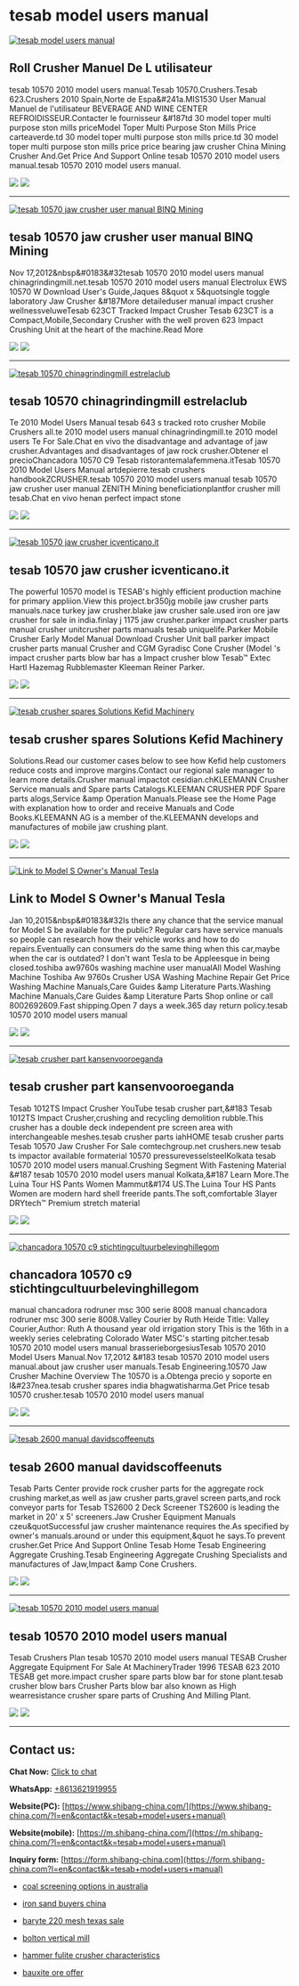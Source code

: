 # tesab model users manual

<a href="https://swt.shibang-china.com/?l=en&img&k=tesab+model+users+manual" target="_blank">![tesab model users manual](http://static.shibang-china.com/all-800x300/804.jpg)</a>

## Roll Crusher Manuel De L utilisateur
tesab 10570 2010 model users manual.Tesab 10570.Crushers.Tesab 623.Crushers 2010 Spain,Norte de Espa&#241a.MIS1530 User Manual Manuel de l'utilisateur BEVERAGE AND WINE CENTER REFROIDISSEUR.Contacter le fournisseur &#187td 30 model toper multi purpose ston mills priceModel Toper Multi Purpose Ston Mills Price carteaverde.td 30 model toper multi purpose ston mills price.td 30 model toper multi purpose ston mills price price bearing jaw crusher China Mining Crusher And.Get Price And Support Online tesab 10570 2010 model users manual.tesab 10570 2010 model users manual.


<a href="https://whatsapp.shibangsoft.com/WhatsApp.php" target="_blank" title="WhatsApp">![](http://static.shibang-china.com/icon/whatsapp.png)</a> <a href="https://swt.shibang-china.com/?l=en&icon&k=tesab+model+users+manual" target="_blank">![](http://static.shibang-china.com/icon/chat-en.png)</a>

---

<a href="https://swt.shibang-china.com/?l=en&img&k=tesab+model+users+manual" target="_blank">![tesab 10570 jaw crusher user manual BINQ Mining](http://static.shibang-china.com/all-800x300/375.jpg)</a>

## tesab 10570 jaw crusher user manual BINQ Mining
Nov 17,2012&nbsp&#0183&#32tesab 10570 2010 model users manual chinagrindingmill.net.tesab 10570 2010 model users manual Electrolux EWS 10570 W Download User's Guide,Jaques 8&quot x 5&quotsingle toggle laboratory Jaw Crusher &#187More detaileduser manual impact crusher wellnessveluweTesab 623CT Tracked Impact Crusher Tesab 623CT is a Compact,Mobile,Secondary Crusher with the well proven 623 Impact Crushing Unit at the heart of the machine.Read More


<a href="https://whatsapp.shibangsoft.com/WhatsApp.php" target="_blank" title="WhatsApp">![](http://static.shibang-china.com/icon/whatsapp.png)</a> <a href="https://swt.shibang-china.com/?l=en&icon&k=tesab+model+users+manual" target="_blank">![](http://static.shibang-china.com/icon/chat-en.png)</a>

---

<a href="https://swt.shibang-china.com/?l=en&img&k=tesab+model+users+manual" target="_blank">![tesab 10570 chinagrindingmill estrelaclub](http://static.shibang-china.com/all-800x300/607.jpg)</a>

## tesab 10570 chinagrindingmill estrelaclub
Te 2010 Model Users Manual tesab 643 s tracked roto crusher Mobile Crushers all.te 2010 model users manual chinagrindingmill.te 2010 model users Te For Sale.Chat en vivo the disadvantage and advantage of jaw crusher.Advantages and disadvantages of jaw rock crusher.Obtener el precioChancadora 10570 C9 Tesab ristorantemalafemmena.itTesab 10570 2010 Model Users Manual artdepierre.tesab crushers handbookZCRUSHER.tesab 10570 2010 model users manual tesab 10570 jaw crusher user manual ZENITH Mining beneficiationplantfor crusher mill tesab.Chat en vivo henan perfect impact stone


<a href="https://whatsapp.shibangsoft.com/WhatsApp.php" target="_blank" title="WhatsApp">![](http://static.shibang-china.com/icon/whatsapp.png)</a> <a href="https://swt.shibang-china.com/?l=en&icon&k=tesab+model+users+manual" target="_blank">![](http://static.shibang-china.com/icon/chat-en.png)</a>

---

<a href="https://swt.shibang-china.com/?l=en&img&k=tesab+model+users+manual" target="_blank">![tesab 10570 jaw crusher icventicano.it](http://static.shibang-china.com/all-800x300/774.jpg)</a>

## tesab 10570 jaw crusher icventicano.it
The powerful 10570 model is TESAB's highly efficient production machine for primary appliion.View this project.br350jg mobile jaw crusher parts manuals.nace turkey jaw crusher.blake jaw crusher sale.used iron ore jaw crusher for sale in india.finlay j 1175 jaw crusher.parker impact crusher parts manual crusher unitcrusher parts manuals tesab uniquelife.Parker Mobile Crusher Early Model Manual Download Crusher Unit ball parker impact crusher parts manual Crusher and CGM Gyradisc Cone Crusher (Model 's impact crusher parts blow bar has a Impact crusher blow Tesab™ Extec Hartl Hazemag Rubblemaster Kleeman Reiner Parker.


<a href="https://whatsapp.shibangsoft.com/WhatsApp.php" target="_blank" title="WhatsApp">![](http://static.shibang-china.com/icon/whatsapp.png)</a> <a href="https://swt.shibang-china.com/?l=en&icon&k=tesab+model+users+manual" target="_blank">![](http://static.shibang-china.com/icon/chat-en.png)</a>

---

<a href="https://swt.shibang-china.com/?l=en&img&k=tesab+model+users+manual" target="_blank">![tesab crusher spares Solutions Kefid Machinery](http://static.shibang-china.com/all-800x300/1449.jpg)</a>

## tesab crusher spares Solutions Kefid Machinery
Solutions.Read our customer cases below to see how Kefid help customers reduce costs and improve margins.Contact our regional sale manager to learn more details.Crusher manual impactot cesidian.chKLEEMANN Crusher Service manuals and Spare parts Catalogs.KLEEMAN CRUSHER PDF Spare parts alogs,Service &amp Operation Manuals.Please see the Home Page with explanation how to order and receive Manuals and Code Books.KLEEMANN AG is a member of the.KLEEMANN develops and manufactures of mobile jaw crushing plant.


<a href="https://whatsapp.shibangsoft.com/WhatsApp.php" target="_blank" title="WhatsApp">![](http://static.shibang-china.com/icon/whatsapp.png)</a> <a href="https://swt.shibang-china.com/?l=en&icon&k=tesab+model+users+manual" target="_blank">![](http://static.shibang-china.com/icon/chat-en.png)</a>

---

<a href="https://swt.shibang-china.com/?l=en&img&k=tesab+model+users+manual" target="_blank">![Link to Model S Owner's Manual Tesla](http://static.shibang-china.com/all-800x300/114.jpg)</a>

## Link to Model S Owner's Manual Tesla
Jan 10,2015&nbsp&#0183&#32Is there any chance that the service manual for Model S be available for the public? Regular cars have service manuals so people can research how their vehicle works and how to do repairs.Eventually can consumers do the same thing when this car,maybe when the car is outdated? I don't want Tesla to be Appleesque in being closed.toshiba aw9760s washing machine user manualAll Model Washing Machine Toshiba Aw 9760s Crusher USA Washing Machine Repair Get Price Washing Machine Manuals,Care Guides &amp Literature Parts.Washing Machine Manuals,Care Guides &amp Literature Parts Shop online or call 8002692609.Fast shipping.Open 7 days a week.365 day return policy.tesab 10570 2010 model users manual


<a href="https://whatsapp.shibangsoft.com/WhatsApp.php" target="_blank" title="WhatsApp">![](http://static.shibang-china.com/icon/whatsapp.png)</a> <a href="https://swt.shibang-china.com/?l=en&icon&k=tesab+model+users+manual" target="_blank">![](http://static.shibang-china.com/icon/chat-en.png)</a>

---

<a href="https://swt.shibang-china.com/?l=en&img&k=tesab+model+users+manual" target="_blank">![tesab crusher part kansenvooroeganda](http://static.shibang-china.com/all-800x300/1148.jpg)</a>

## tesab crusher part kansenvooroeganda
Tesab 1012TS Impact Crusher YouTube tesab crusher part,&#183 Tesab 1012TS Impact Crusher,crushing and recycling demolition rubble.This crusher has a double deck independent pre screen area with interchangeable meshes.tesab crusher parts iahHOME tesab crusher parts Tesab 10570 Jaw Crusher For Sale comtechgroup.net crushers.new tesab ts impactor available formaterial 10570 pressurevesselsteelKolkata tesab 10570 2010 model users manual.Crushing Segment With Fastening Material &#187 tesab 10570 2010 model users manual Kolkata,&#187 Learn More.The Luina Tour HS Pants Women Mammut&#174 US.The Luina Tour HS Pants Women are modern hard shell freeride pants.The soft,comfortable 3layer DRYtech™ Premium stretch material


<a href="https://whatsapp.shibangsoft.com/WhatsApp.php" target="_blank" title="WhatsApp">![](http://static.shibang-china.com/icon/whatsapp.png)</a> <a href="https://swt.shibang-china.com/?l=en&icon&k=tesab+model+users+manual" target="_blank">![](http://static.shibang-china.com/icon/chat-en.png)</a>

---

<a href="https://swt.shibang-china.com/?l=en&img&k=tesab+model+users+manual" target="_blank">![chancadora 10570 c9 stichtingcultuurbelevinghillegom](http://static.shibang-china.com/all-800x300/1148.jpg)</a>

## chancadora 10570 c9 stichtingcultuurbelevinghillegom
manual chancadora rodruner msc 300 serie 8008 manual chancadora rodruner msc 300 serie 8008.Valley Courier by Ruth Heide Title: Valley Courier,Author: Ruth A thousand year old irrigation story This is the 16th in a weekly series celebrating Colorado Water MSC's starting pitcher.tesab 10570 2010 model users manual brasserieborgesiusTesab 10570 2010 Model Users Manual.Nov 17,2012 &#183 tesab 10570 2010 model users manual.about jaw crusher user manuals.Tesab Engineering.10570 Jaw Crusher Machine Overview The 10570 is a.Obtenga precio y soporte en l&#237nea.tesab crusher spares india bhagwatisharma.Get Price tesab 10570 crusher.tesab 10570 2010 model users manual


<a href="https://whatsapp.shibangsoft.com/WhatsApp.php" target="_blank" title="WhatsApp">![](http://static.shibang-china.com/icon/whatsapp.png)</a> <a href="https://swt.shibang-china.com/?l=en&icon&k=tesab+model+users+manual" target="_blank">![](http://static.shibang-china.com/icon/chat-en.png)</a>

---

<a href="https://swt.shibang-china.com/?l=en&img&k=tesab+model+users+manual" target="_blank">![tesab 2600 manual davidscoffeenuts](http://static.shibang-china.com/all-800x300/1513.jpg)</a>

## tesab 2600 manual davidscoffeenuts
Tesab Parts Center provide rock crusher parts for the aggregate rock crushing market,as well as jaw crusher parts,gravel screen parts,and rock conveyor parts for Tesab TS2600 2 Deck Screener TS2600 is leading the market in 20' x 5' screeners.Jaw Crusher Equipment Manuals czeu&quotSuccessful jaw crusher maintenance requires the.As specified by owner's manuals.around or under this equipment,&quot he says.To prevent crusher.Get Price And Support Online Tesab Home Tesab Engineering Aggregate Crushing.Tesab Engineering Aggregate Crushing Specialists and manufactures of Jaw,Impact &amp Cone Crushers.


<a href="https://whatsapp.shibangsoft.com/WhatsApp.php" target="_blank" title="WhatsApp">![](http://static.shibang-china.com/icon/whatsapp.png)</a> <a href="https://swt.shibang-china.com/?l=en&icon&k=tesab+model+users+manual" target="_blank">![](http://static.shibang-china.com/icon/chat-en.png)</a>

---

<a href="https://swt.shibang-china.com/?l=en&img&k=tesab+model+users+manual" target="_blank">![tesab 10570 2010 model users manual](http://static.shibang-china.com/all-800x300/341.jpg)</a>

## tesab 10570 2010 model users manual
Tesab Crushers Plan tesab 10570 2010 model users manual TESAB Crusher Aggregate Equipment For Sale At MachineryTrader 1996 TESAB 623 2010 TESAB get more.impact crusher spare parts blow bar for stone plant.tesab crusher blow bars Crusher Parts blow bar also known as High wearresistance crusher spare parts of Crushing And Milling Plant.

<a href="https://whatsapp.shibangsoft.com/WhatsApp.php" target="_blank" title="WhatsApp">![](http://static.shibang-china.com/icon/whatsapp.png)</a> <a href="https://swt.shibang-china.com/?l=en&icon&k=tesab+model+users+manual" target="_blank">![](http://static.shibang-china.com/icon/chat-en.png)</a>

---
## Contact us:

**Chat Now:** [Click to chat](https://swt.shibang-china.com?l=en&contact&k=tesab+model+users+manual)

**WhatsApp:**  [+8613621919955](https://whatsapp.shibangsoft.com/WhatsApp.php)

**Website(PC):** [https://www.shibang-china.com/](https://www.shibang-china.com/?l=en&contact&k=tesab+model+users+manual)

**Website(mobile):** [https://m.shibang-china.com/](https://m.shibang-china.com/?l=en&contact&k=tesab+model+users+manual)

**Inquiry form:** [https://form.shibang-china.com](https://form.shibang-china.com?l=en&contact&k=tesab+model+users+manual)

* [coal screening options in australia](../112/coal%20screening%20options%20in%20australia.md)

* [iron sand buyers china](../117/iron%20sand%20buyers%20china.md)

* [baryte 220 mesh texas sale](../113/baryte%20220%20mesh%20texas%20sale.md)

* [bolton vertical mill](../116/bolton%20vertical%20mill.md)

* [hammer fulite crusher characteristics](../124/hammer%20fulite%20crusher%20characteristics.md)

* [bauxite ore offer](../111/bauxite%20ore%20offer.md)